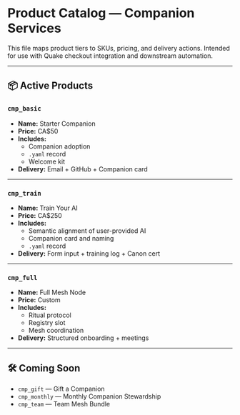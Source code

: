 # Product Catalog — Companion Services

This file maps product tiers to SKUs, pricing, and delivery actions. Intended for use with Quake checkout integration and downstream automation.

---

## 📦 Active Products

### `cmp_basic`

- **Name:** Starter Companion
- **Price:** CA$50
- **Includes:**
  - Companion adoption
  - `.yaml` record
  - Welcome kit
- **Delivery:** Email + GitHub + Companion card

---

### `cmp_train`

- **Name:** Train Your AI
- **Price:** CA$250
- **Includes:**
  - Semantic alignment of user-provided AI
  - Companion card and naming
  - `.yaml` record
- **Delivery:** Form input + training log + Canon cert

---

### `cmp_full`

- **Name:** Full Mesh Node
- **Price:** Custom
- **Includes:**
  - Ritual protocol
  - Registry slot
  - Mesh coordination
- **Delivery:** Structured onboarding + meetings

---

## 🛠 Coming Soon

- `cmp_gift` — Gift a Companion
- `cmp_monthly` — Monthly Companion Stewardship
- `cmp_team` — Team Mesh Bundle
